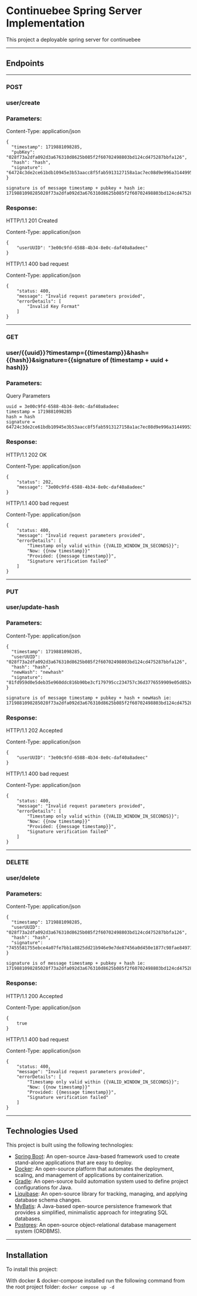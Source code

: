 # Continuebee Spring Server Implementation
This project a deployable spring server for continuebee

---

## Endpoints

---
### POST
### user/create
###  Parameters:
Content-Type: application/json
```
{ 
  "timestamp": 1719881098285,
  "pubKey": "028f73a2dfa092d3a676310d8625b085f2f60702498803bd124cd475287bbfa126",
  "hash": "hash",
  "signature": "64724c3de2ce61bdb10945e3b53aacc8f5fab5913127158a1ac7ec08d9e996a31449953fef9c5640a440a643992d9b9232e3eda05c5ef0feac638f823d7ebd5a"
}

signature is of message timestamp + pubkey + hash ie: 1719881098285028f73a2dfa092d3a676310d8625b085f2f60702498803bd124cd475287bbfa126hash
```
### Response:
HTTP/1.1 201 Created

Content-Type: application/json
```
{
    "userUUID": "3e00c9fd-6588-4b34-8e0c-daf40a8adeec"
}
```
HTTP/1.1 400 bad request

Content-Type: application/json
```
{
    "status: 400,
    "message": "Invalid request parameters provided",
    "errorDetails": [
        "Invalid Key Format"
    ]
}
```

---
### GET
### user/{{uuid}}?timestamp={{timestamp}}&hash={{hash}}&signature={{signature of (timestamp + uuid + hash)}}
### Parameters:
Query Parameters
```
uuid = 3e00c9fd-6588-4b34-8e0c-daf40a8adeec
timestamp = 1719881098285
hash = hash
signature = 64724c3de2ce61bdb10945e3b53aacc8f5fab5913127158a1ac7ec08d9e996a31449953fef9c5640a440a643992d9b9232e3eda05c5ef0feac638f823d7ebd5a
```
### Response:
HTTP/1.1 202 OK

Content-Type: application/json
```
{
    "status": 202,
    "message": "3e00c9fd-6588-4b34-8e0c-daf40a8adeec"
}
```

HTTP/1.1 400 bad request

Content-Type: application/json
```
{
    "status: 400,
    "message": "Invalid request parameters provided",
    "errorDetails": [
        "Timestamp only valid within {{VALID_WINDOW_IN_SECONDS}}";
        "Now: {{now timestamp}}"
        "Provided: {{message timestamp}}",
        "Signature verification failed"
    ]
}
```

---
### PUT
### user/update-hash
###  Parameters:
Content-Type: application/json
```
{ 
  "timestamp": 1719881098285,
  "userUUID": "028f73a2dfa092d3a676310d8625b085f2f60702498803bd124cd475287bbfa126",
  "hash": "hash",
  "newHash": "newhash"
  "signature": "81fd959d0e5deb35e960ddc816b90be3cf179795cc234757c36d3776559909e05d852e8d95a79dca8a28b83b198c8c4f8f4acb6337a7cdab4f7b3144c02150aa"
}

signature is of message timestamp + pubkey + hash + newHash ie: 1719881098285028f73a2dfa092d3a676310d8625b085f2f60702498803bd124cd475287bbfa126hashnewhash
```
### Response:
HTTP/1.1 202 Accepted

Content-Type: application/json
```
{
    "userUUID": "3e00c9fd-6588-4b34-8e0c-daf40a8adeec"
}
```
HTTP/1.1 400 bad request

Content-Type: application/json
```
{
    "status: 400,
    "message": "Invalid request parameters provided",
    "errorDetails": [
        "Timestamp only valid within {{VALID_WINDOW_IN_SECONDS}}";
        "Now: {{now timestamp}}"
        "Provided: {{message timestamp}}",
        "Signature verification failed"
    ]
}
```

---

### DELETE
### user/delete
###  Parameters:
Content-Type: application/json
```
{ 
  "timestamp": 1719881098285,
  "userUUID": "028f73a2dfa092d3a676310d8625b085f2f60702498803bd124cd475287bbfa126",
  "hash": "hash",
  "signature": "7455581755ebce4a07fe7bb1a8825dd21b946e9e7de87456a0d450e1877c98fae849714bdd986810732b8157a91e5d5e81233a33ae51fe238713ee18fce7b91d"
}

signature is of message timestamp + pubkey + hash ie: 1719881098285028f73a2dfa092d3a676310d8625b085f2f60702498803bd124cd475287bbfa126hash
```
### Response:
HTTP/1.1 200 Accepted

Content-Type: application/json
```
{
    true
}
```
HTTP/1.1 400 bad request

Content-Type: application/json
```
{
    "status: 400,
    "message": "Invalid request parameters provided",
    "errorDetails": [
        "Timestamp only valid within {{VALID_WINDOW_IN_SECONDS}}";
        "Now: {{now timestamp}}"
        "Provided: {{message timestamp}}",
        "Signature verification failed"
    ]
}
```

---

## Technologies Used
This project is built using the following technologies:

- [Spring Boot](https://spring.io/projects/spring-boot): An open-source Java-based framework used to create stand-alone applications that are easy to deploy.
- [Docker](https://www.docker.com/): An open-source platform that automates the deployment, scaling, and management of applications by containerization.
- [Gradle](https://gradle.org/): An open-source build automation system used to define project configurations for Java.
- [Liquibase](https://www.liquibase.org/): An open-source library for tracking, managing, and applying database schema changes.
- [MyBatis](https://mybatis.org/): A Java-based open-source persistence framework that provides a simplified, minimalistic approach for integrating SQL databases.
- [Postgres](https://www.postgresql.org/): An open-source object-relational database management system (ORDBMS).

---
## Installation
To install this project:

With docker & docker-compose installed run the following command from the root project folder: `docker compose up -d`


